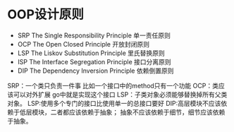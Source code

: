 # OOP设计原则

- SRP	The Single Responsibility Principle	单一责任原则
- OCP	The Open Closed Principle	开放封闭原则
- LSP	The Liskov Substitution Principle	里氏替换原则
- ISP	The Interface Segregation Principle	接口分离原则
- DIP	The Dependency Inversion Principle	依赖倒置原则

SRP：一个类只负责一件事 比如一个接口中的method只有一个功能
OCP：类应该可以对外扩展 go中就是实现这个接口
LSP：子类对象必须能够替换掉所有父类对象。
LSP:使用多个专门的接口比使用单一的总接口要好
DIP:高层模块不应该依赖于低层模块，二者都应该依赖于抽象；
抽象不应该依赖于细节，细节应该依赖于抽象。
